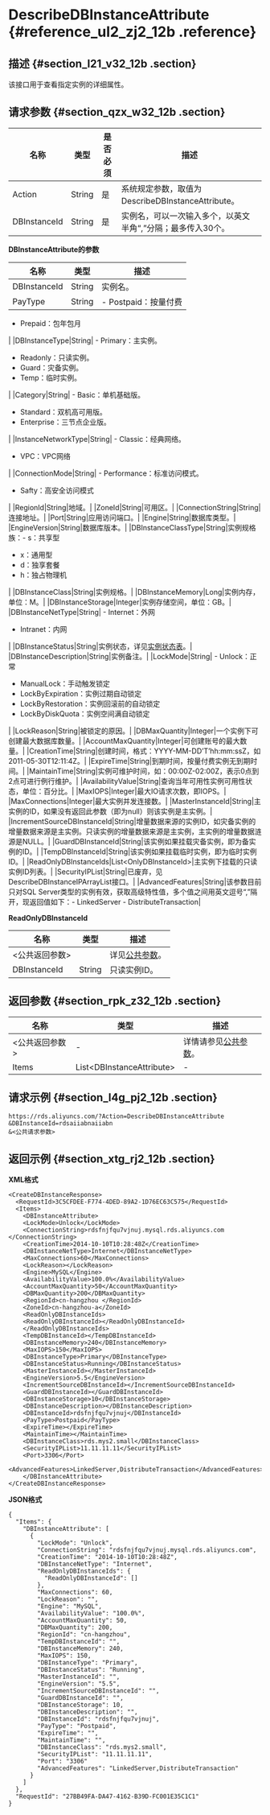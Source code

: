 # DescribeDBInstanceAttribute {#reference_ul2_zj2_12b .reference}

## 描述 {#section_l21_v32_12b .section}

该接口用于查看指定实例的详细属性。

## 请求参数 {#section_qzx_w32_12b .section}

|名称|类型|是否必须|描述|
|--|--|----|--|
|Action|String|是|系统规定参数，取值为DescribeDBInstanceAttribute。|
|DBInstanceId|String|是|实例名，可以一次输入多个，以英文半角“,”分隔；最多传入30个。|

**DBInstanceAttribute的参数**

|名称|类型|描述|
|--|--|--|
|DBInstanceId|String|实例名。|
|PayType|String| -   Postpaid：按量付费
-   Prepaid：包年包月

 |
|DBInstanceType|String| -   Primary：主实例。
-   Readonly：只读实例。
-   Guard：灾备实例。
-   Temp：临时实例。

 |
|Category|String| -   Basic：单机基础版。
-   Standard：双机高可用版。
-   Enterprise：三节点企业版。

 |
|InstanceNetworkType|String| -   Classic：经典网络。
-   VPC：VPC网络

 |
|ConnectionMode|String| -   Performance：标准访问模式。
-   Safty：高安全访问模式

 |
|RegionId|String|地域。|
|ZoneId|String|可用区。|
|ConnectionString|String|连接地址。|
|Port|String|应用访问端口。|
|Engine|String|数据库类型。|
|EngineVersion|String|数据库版本。|
|DBInstanceClassType|String|实例规格族：-   s：共享型
-   x：通用型
-   d：独享套餐
-   h：独占物理机

|
|DBInstanceClass|String|实例规格。|
|DBInstanceMemory|Long|实例内存，单位：M。|
|DBInstanceStorage|Integer|实例存储空间，单位：GB。|
|DBInstanceNetType|String| -   Internet：外网
-   Intranet：内网

 |
|DBInstanceStatus|String|实例状态，详见[实例状态表](cn.zh-CN/API参考/API参考/附表/实例状态表.md#)。|
|DBInstanceDescription|String|实例备注。|
|LockMode|String| -   Unlock：正常
-   ManualLock：手动触发锁定
-   LockByExpiration：实例过期自动锁定
-   LockByRestoration：实例回滚前的自动锁定
-   LockByDiskQuota：实例空间满自动锁定

 |
|LockReason|String|被锁定的原因。|
|DBMaxQuantity|Integer|一个实例下可创建最大数据库数量。|
|AccountMaxQuantity|Integer|可创建账号的最大数量。|
|CreationTime|String|创建时间，格式：YYYY-MM-DD’T’hh:mm:ssZ，如2011-05-30T12:11:4Z。|
|ExpireTime|String|到期时间，按量付费实例无到期时间。|
|MaintainTime|String|实例可维护时间，如：00:00Z-02:00Z，表示0点到2点可进行例行维护。|
|AvailabilityValue|String|查询当年可用性实例可用性状态，单位：百分比。|
|MaxIOPS|Integer|最大IO请求次数，即IOPS。|
|MaxConnections|Integer|最大实例并发连接数。|
|MasterInstanceId|String|主实例的ID，如果没有返回此参数（即为null）则该实例是主实例。|
|IncrementSourceDBInstanceId|String|增量数据来源的实例ID，如灾备实例的增量数据来源是主实例。只读实例的增量数据来源是主实例，主实例的增量数据涟源是NULL。|
|GuardDBInstanceId|String|该实例如果挂载灾备实例，即为备实例的ID。|
|TempDBInstanceId|String|该实例如果挂载临时实例，即为临时实例ID。|
|ReadOnlyDBInstanceIds|List<OnlyDBInstanceId\>|主实例下挂载的只读实例ID列表。|
|SecurityIPList|String|已废弃，见DescribeDBInstanceIPArrayList接口。|
|AdvancedFeatures|String|该参数目前只对SQL Server类型的实例有效，获取高级特性值，多个值之间用英文逗号“,”隔开，现返回值如下：- LinkedServer - DistributeTransaction|

**ReadOnlyDBInstanceId**

|名称|类型|描述|
|--|--|--|
|<公共返回参数\>| |详见[公共参数](cn.zh-CN/API参考/使用API/公共参数.md#)。|
|DBInstanceId|String|只读实例ID。|

## 返回参数 {#section_rpk_z32_12b .section}

|名称|类型|描述|
|--|--|--|
|<公共返回参数\>|-|详情请参见[公共参数](cn.zh-CN/API参考/使用API/公共参数.md#)。|
|Items|List<DBInstanceAttribute\>|-|

## 请求示例 {#section_l4g_pj2_12b .section}

```
https://rds.aliyuncs.com/?Action=DescribeDBInstanceAttribute
&DBInstanceId=rdsaiiabnaiiabn
&<公共请求参数>
```

## 返回示例 {#section_xtg_rj2_12b .section}

**XML格式**

```
<CreateDBInstanceResponse>
  <RequestId>3C5CFDEE-F774-4DED-89A2-1D76EC63C575</RequestId>
  <Items>
    <DBInstanceAttribute>
    <LockMode>Unlock</LockMode>
    <ConnectionString>rdsfnjfqu7vjnuj.mysql.rds.aliyuncs.com    </ConnectionString>
    <CreationTime>2014-10-10T10:28:48Z</CreationTime>
    <DBInstanceNetType>Internet</DBInstanceNetType>
    <MaxConnections>60</MaxConnections>
    <LockReason></LockReason>
    <Engine>MySQL</Engine>
    <AvailabilityValue>100.0%</AvailabilityValue>
    <AccountMaxQuantity>50</AccountMaxQuantity>
    <DBMaxQuantity>200</DBMaxQuantity>
    <RegionId>cn-hangzhou </RegionId>
    <ZoneId>cn-hangzhou-a</ZoneId>
    <ReadOnlyDBInstanceIds>
    <ReadOnlyDBInstanceId></ReadOnlyDBInstanceId>
    </ReadOnlyDBInstanceIds> 
    <TempDBInstanceId></TempDBInstanceId>
    <DBInstanceMemory>240</DBInstanceMemory>
    <MaxIOPS>150</MaxIOPS>
    <DBInstanceType>Primary</DBInstanceType>
    <DBInstanceStatus>Running</DBInstanceStatus>
    <MasterInstanceId></MasterInstanceId>
    <EngineVersion>5.5</EngineVersion>
    <IncrementSourceDBInstanceId></IncrementSourceDBInstanceId>
    <GuardDBInstanceId></GuardDBInstanceId>
    <DBInstanceStorage>10</DBInstanceStorage>
    <DBInstanceDescription></DBInstanceDescription>
    <DBInstanceId>rdsfnjfqu7vjnuj</DBInstanceId>
    <PayType>Postpaid</PayType>
    <ExpireTime></ExpireTime>
    <MaintainTime></MaintainTime>
    <DBInstanceClass>rds.mys2.small</DBInstanceClass>
    <SecurityIPList>11.11.11.11</SecurityIPList>
    <Port>3306</Port>
    <AdvancedFeatures>LinkedServer,DistributeTransaction</AdvancedFeatures>
    </DBInstanceAttribute>
</CreateDBInstanceResponse>
```

**JSON格式**

```
{
  "Items": {
    "DBInstanceAttribute": [
      {
        "LockMode": "Unlock", 
        "ConnectionString": "rdsfnjfqu7vjnuj.mysql.rds.aliyuncs.com", 
        "CreationTime": "2014-10-10T10:28:48Z", 
        "DBInstanceNetType": "Internet", 
        "ReadOnlyDBInstanceIds": {
          "ReadOnlyDBInstanceId": []
        }, 
        "MaxConnections": 60, 
        "LockReason": "", 
        "Engine": "MySQL", 
        "AvailabilityValue": "100.0%", 
        "AccountMaxQuantity": 50, 
        "DBMaxQuantity": 200, 
        "RegionId": "cn-hangzhou", 
        "TempDBInstanceId": "", 
        "DBInstanceMemory": 240, 
        "MaxIOPS": 150, 
        "DBInstanceType": "Primary", 
        "DBInstanceStatus": "Running", 
        "MasterInstanceId": "", 
        "EngineVersion": "5.5", 
        "IncrementSourceDBInstanceId": "", 
        "GuardDBInstanceId": "", 
        "DBInstanceStorage": 10, 
        "DBInstanceDescription": "", 
        "DBInstanceId": "rdsfnjfqu7vjnuj", 
        "PayType": "Postpaid", 
        "ExpireTime": "", 
        "MaintainTime": "", 
        "DBInstanceClass": "rds.mys2.small", 
        "SecurityIPList": "11.11.11.11", 
        "Port": "3306"
        "AdvancedFeatures": "LinkedServer,DistributeTransaction"
      }
    ]
  }, 
  "RequestId": "27BB49FA-DA47-4162-B39D-FC001E35C1C1"
}
```

